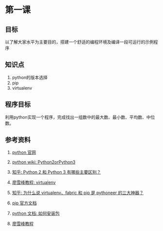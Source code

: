 # 第一课

## 目标
以了解大家水平为主要目的，搭建一个舒适的编程环境及编译一段可运行的示例程序

## 知识点
1. python的版本选择
2. pip
3. virtualenv

## 程序目标
利用python实现一个程序，完成找出一组数中的最大数、最小数、平均数、中位数。

## 参考资料
1. [python 官网](https://www.python.org/)

2. [python wiki: Python2orPython3](https://wiki.python.org/moin/Python2orPython3)

2. [知乎: Python 2 和 Python 3 有哪些主要区别？](https://www.zhihu.com/question/19698598)

4. [廖雪峰教程: virtualenv](http://www.liaoxuefeng.com/wiki/0014316089557264a6b348958f449949df42a6d3a2e542c000/001432712108300322c61f256c74803b43bfd65c6f8d0d0000)

5. [知乎: 为什么说 virtualenv、fabric 和 pip 是 pythoneer 的三大神器？](https://www.zhihu.com/question/19717006)

6. [pip 官方文档](https://pip.pypa.io/en/stable/)

7. [python 文档: 如何安装包](https://docs.python.org/3.6/installing/index.html)

8. [廖雪峰教程](http://www.liaoxuefeng.com/wiki/0014316089557264a6b348958f449949df42a6d3a2e542c000)
